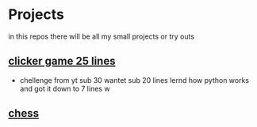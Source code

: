 # Projects

in this repos there will be all my small projects or try outs

## [clicker game 25 lines](./Py/clickerGame//clickerGameJan.py)

- chellenge from yt sub 30 wantet sub 20 lines lernd how python works and got it down to 7 lines w
  
## [chess](./Py/chess/chess.py)
